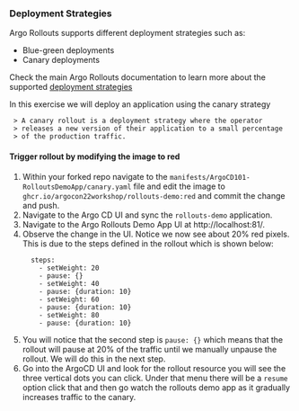 ### Deployment Strategies

Argo Rollouts supports different deployment strategies such as:

- Blue-green deployments
- Canary deployments

Check the main Argo Rollouts documentation to learn more about the
supported [deployment strategies][1]

In this exercise we will deploy an application using the canary strategy

     > A canary rollout is a deployment strategy where the operator
     > releases a new version of their application to a small percentage
     > of the production traffic.

#### Trigger rollout by modifying the image to red

1. Within your forked repo navigate to the `manifests/ArgoCD101-RolloutsDemoApp/canary.yaml` file and edit the 
image to `ghcr.io/argocon22workshop/rollouts-demo:red` and commit the change and push.
2. Navigate to the Argo CD UI and sync the `rollouts-demo` application.
3. Navigate to the Argo Rollouts Demo App UI at http://localhost:81/.
4. Observe the change in the UI. Notice we now see about 20% red pixels. This is due to the steps defined in the 
rollout which is shown below:
    ```
      steps:
        - setWeight: 20
        - pause: {}
        - setWeight: 40
        - pause: {duration: 10}
        - setWeight: 60
        - pause: {duration: 10}
        - setWeight: 80
        - pause: {duration: 10}
    ```
5. You will notice that the second step is `pause: {}` which means that the rollout will pause at 20% of the traffic until
we manually unpause the rollout. We will do this in the next step.
6. Go into the ArgoCD UI and look for the rollout resource you will see the three vertical dots you can click. 
Under that menu there will be a `resume` option click that and then go watch the rollouts demo app as it gradually increases
traffic to the canary.

[1]: https://argoproj.github.io/argo-rollouts/concepts/#deployment-strategies

